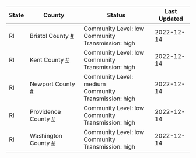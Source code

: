 State | County | Status | Last Updated
--- | --- | --- | --- 
RI | Bristol County <a href="#bristol_county">#</a> | <a name="bristol_county"></a>Community Level: low<br/>Community Transmission: high | 2022-12-14
RI | Kent County <a href="#kent_county">#</a> | <a name="kent_county"></a>Community Level: low<br/>Community Transmission: high | 2022-12-14
RI | Newport County <a href="#newport_county">#</a> | <a name="newport_county"></a>Community Level: medium<br/>Community Transmission: high | 2022-12-14
RI | Providence County <a href="#providence_county">#</a> | <a name="providence_county"></a>Community Level: low<br/>Community Transmission: high | 2022-12-14
RI | Washington County <a href="#washington_county">#</a> | <a name="washington_county"></a>Community Level: low<br/>Community Transmission: high | 2022-12-14
